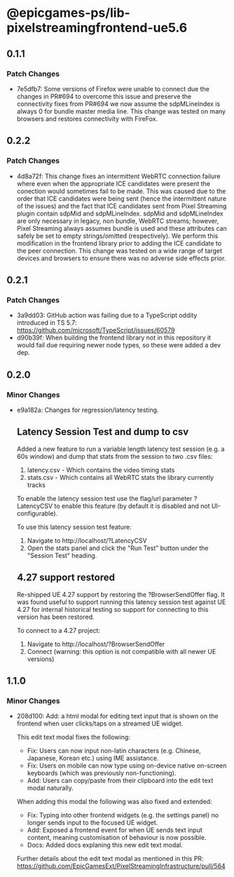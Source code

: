 # @epicgames-ps/lib-pixelstreamingfrontend-ue5.6

## 0.1.1

### Patch Changes

- 7e5dfb7: Some versions of Firefox were unable to connect due the changes in PR#694 to overcome this issue and preserve the connectivity fixes from PR#694 we now assume the sdpMLineIndex is always 0 for bundle master media line. This change was tested on many browsers and restores connectivity with FireFox.

## 0.2.2

### Patch Changes

- 4d8a72f: This change fixes an intermittent WebRTC connection failure where even when the appropriate ICE candidates were present the conection would sometimes fail to be made. This was caused due to the order that ICE candidates were being sent (hence the intermittent nature of the issues) and the fact that ICE candidates sent from Pixel Streaming plugin contain sdpMid and sdpMLineIndex. sdpMid and sdpMLineIndex are only necessary in legacy, non bundle, WebRTC streams; however, Pixel Streaming always assumes bundle is used and these attributes can safely be set to empty strings/omitted (respectively). We perform this modification in the frontend library prior to adding the ICE candidate to the peer connection. This change was tested on a wide range of target devices and browsers to ensure there was no adverse side effects prior.

## 0.2.1

### Patch Changes

- 3a9dd03: GitHub action was failing due to a TypeScript oddity introduced in TS 5.7: https://github.com/microsoft/TypeScript/issues/60579
- d90b39f: When building the frontend library not in this repository it would fail due requiring newer node types, so these were added a dev dep.

## 0.2.0

### Minor Changes

- e9a182a: Changes for regression/latency testing.

    ## Latency Session Test and dump to csv

    Added a new feature to run a variable length latency test session (e.g. a 60s window)
    and dump that stats from the session to two .csv files:

    1. latency.csv - Which contains the video timing stats
    2. stats.csv - Which contains all WebRTC stats the library currently tracks

    To enable the latency session test use the flag/url parameter ?LatencyCSV
    to enable this feature (by default it is disabled and not UI-configurable).

    To use this latency session test feature:

    1. Navigate to http://localhost/?LatencyCSV
    2. Open the stats panel and click the "Run Test" button under the "Session Test" heading.

    ## 4.27 support restored

    Re-shipped UE 4.27 support by restoring the ?BrowserSendOffer flag.
    It was found useful to support running this latency session test against UE 4.27
    for internal historical testing so support for connecting to this version has been restored.

    To connect to a 4.27 project:

    1. Navigate to http://localhost/?BrowserSendOffer
    2. Connect (warning: this option is not compatible with all newer UE versions)

## 1.1.0

### Minor Changes

- 208d100: Add: a html modal for editing text input that is shown on the frontend when user clicks/taps on a streamed UE widget.

    This edit text modal fixes the following:

    - Fix: Users can now input non-latin characters (e.g. Chinese, Japanese, Korean etc.) using IME assistance.
    - Fix: Users on mobile can now type using on-device native on-screen keyboards (which was previously non-functioning).
    - Add: Users can copy/paste from their clipboard into the edit text modal naturally.

    When adding this modal the following was also fixed and extended:

    - Fix: Typing into other frontend widgets (e.g. the settings panel) no longer sends input to the focused UE widget.
    - Add: Exposed a frontend event for when UE sends text input content, meaning customisation of behaviour is now possible.
    - Docs: Added docs explaning this new edit text modal.

    Further details about the edit text modal as mentioned in this PR: https://github.com/EpicGamesExt/PixelStreamingInfrastructure/pull/564
